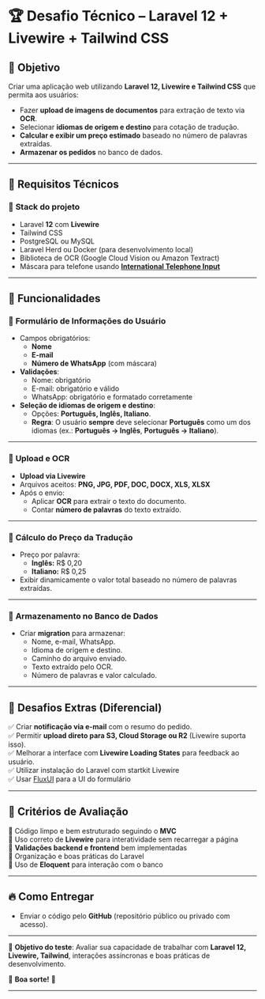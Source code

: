 # 🏆 **Desafio Técnico – Laravel 12 + Livewire + Tailwind CSS**

## 🎯 **Objetivo**
Criar uma aplicação web utilizando **Laravel 12, Livewire e Tailwind CSS** que permita aos usuários:
- Fazer **upload de imagens de documentos** para extração de texto via **OCR**.
- Selecionar **idiomas de origem e destino** para cotação de tradução.
- **Calcular e exibir um preço estimado** baseado no número de palavras extraídas.
- **Armazenar os pedidos** no banco de dados.

---

## 📌 **Requisitos Técnicos**
### 🔹 **Stack do projeto**
- Laravel **12** com **Livewire**
- Tailwind CSS
- PostgreSQL ou MySQL
- Laravel Herd ou Docker (para desenvolvimento local)
- Biblioteca de OCR (Google Cloud Vision ou Amazon Textract)
- Máscara para telefone usando **[International Telephone Input](https://intl-tel-input.com/)**

---

## 📝 **Funcionalidades**
### 🔹 **Formulário de Informações do Usuário**
- Campos obrigatórios:
  - **Nome**
  - **E-mail**
  - **Número de WhatsApp** (com máscara)
- **Validações**:
  - Nome: obrigatório
  - E-mail: obrigatório e válido
  - WhatsApp: obrigatório e formatado corretamente
- **Seleção de idiomas de origem e destino**:
  - Opções: **Português, Inglês, Italiano**.
  - **Regra**: O usuário **sempre** deve selecionar **Português** como um dos idiomas (ex.: **Português → Inglês**, **Português → Italiano**).

---

### 🔹 **Upload e OCR**
- **Upload via Livewire**
- Arquivos aceitos: **PNG, JPG, PDF, DOC, DOCX, XLS, XLSX**
- Após o envio:
  - Aplicar **OCR** para extrair o texto do documento.
  - Contar **número de palavras** do texto extraído.

---

### 🔹 **Cálculo do Preço da Tradução**
- Preço por palavra:
  - **Inglês:** R$ 0,20
  - **Italiano:** R$ 0,25
- Exibir dinamicamente o valor total baseado no número de palavras extraídas.

---

### 🔹 **Armazenamento no Banco de Dados**
- Criar **migration** para armazenar:
  - Nome, e-mail, WhatsApp.
  - Idioma de origem e destino.
  - Caminho do arquivo enviado.
  - Texto extraído pelo OCR.
  - Número de palavras e valor calculado.

---

## 🚀 **Desafios Extras (Diferencial)**
✅ Criar **notificação via e-mail** com o resumo do pedido.  
✅ Permitir **upload direto para S3, Cloud Storage ou R2** (Livewire suporta isso).  
✅ Melhorar a interface com **Livewire Loading States** para feedback ao usuário.  
✅ Utilizar instalação do Laravel com startkit Livewire  
✅ Usar [FluxUI](https://fluxui.dev/) para a UI do formulário

---

## 📌 **Critérios de Avaliação**
🔹 Código limpo e bem estruturado seguindo o **MVC**  
🔹 Uso correto de **Livewire** para interatividade sem recarregar a página  
🔹 **Validações backend e frontend** bem implementadas  
🔹 Organização e boas práticas do Laravel  
🔹 Uso de **Eloquent** para interação com o banco  

---

## 🔥 **Como Entregar**
- Enviar o código pelo **GitHub** (repositório público ou privado com acesso).

---

🎯 **Objetivo do teste**: Avaliar sua capacidade de trabalhar com **Laravel 12, Livewire, Tailwind**, interações assíncronas e boas práticas de desenvolvimento.

🔹 **Boa sorte!** 🚀

---
